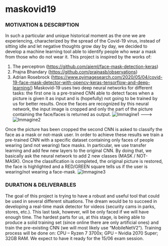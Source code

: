 # maskovid19

### MOTIVATION & DESCRIPTION
In such a particular and unique historical moment as the one we are experiencing, characterized by the spread of the Covid-19 virus, instead of sitting idle and let negative thoughts grow day by day, we decided to develop a machine learning tool able to identify people who wear a mask from those who do not wear it.
This project is inspired by the works of:
1.	The perceptron (https://github.com/aieml/face-mask-detection-keras)
2.	Prajna Bhandary (https://github.com/prajnasb/observations)
3.	Adrian Rosebrock (https://www.pyimagesearch.com/2020/05/04/covid-19-face-mask-detector-with-opencv-keras-tensorflow-and-deep-learning/)
Maskovid-19 uses two deep neural networks for different tasks: the first one is a pre-trained CNN able to detect faces when a picture is given it as input and is (hopefully) not going to be trained by us for better results. Once the faces are recognized by this neural network, the input image is cropped and only the part of the picture containing the face/faces is returned as output.
![Immagine1](https://user-images.githubusercontent.com/59766551/166697723-f9d8f19b-b428-4425-a6b2-d2324c307e2f.jpg) --->
![Immagine2](https://user-images.githubusercontent.com/59766551/166697781-764d8045-c025-4fba-8327-4efcd75a8770.jpg)


Once the picture has been cropped the second CNN is asked to classify the face as a mask or not-mask user.
In order to achieve these results we train a pre-trained CNN with a specific dataset containing only faces of people wearing (and not wearing) face masks. In particular, we use transfer learning and add few new layers to the original CNN. By doing that, we basically ask the neural network to add 2 new classes (MASK / NOT-MASK).
Once the classification is completed, the original picture is restored, the face is highlighted and a RED/GREEN square tells us if the user is wearing/not wearing a face-mask.
![Immagine3](https://user-images.githubusercontent.com/59766551/166698226-b4bc01a7-0c50-4e51-ab42-e81992c82e71.png)
### DURATION & DELIVERABLES
The goal of this project is trying to have a robust and useful tool that could be used in several different situations. The dream would be to succeed in developing a real-time mask detector for videos (security cams in parks, stores, etc.). This last task, however, will be only faced if we will have enough time.
The hardest parts for us, at this stage, is being able to produce a solid training set (since online there are only artificial ones) and train the pre-existing CNN (we will most likely use “MobileNetV2”).
Training process will be done on: CPU – Ryzen 7 3700x; GPU – Nvidia 2070 Super; 32GB RAM. We expect to have it ready for the 15/06 exam session.

